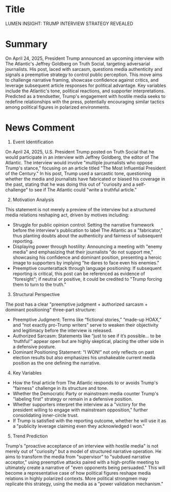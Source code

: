 # Title
LUMEN INSIGHT: TRUMP INTERVIEW STRATEGY REVEALED

# Summary
On April 24, 2025, President Trump announced an upcoming interview with The Atlantic's Jeffrey Goldberg on Truth Social, targeting adversarial journalists. His post, laced with sarcasm, questions media authenticity and signals a preemptive strategy to control public perception. This move aims to challenge narrative framing, showcase confidence against critics, and leverage subsequent article responses for political advantage. Key variables include the Atlantic's tone, political reactions, and supporter interpretations. Predicted as a trendsetter, Trump's engagement with hostile media seeks to redefine relationships with the press, potentially encouraging similar tactics among political figures in polarized environments.

# News Comment
1. Event Identification

On April 24, 2025, U.S. President Trump posted on Truth Social that he would participate in an interview with Jeffrey Goldberg, the editor of The Atlantic. The interview would involve "multiple journalists who oppose Trump's stance," focusing on an article titled "The Most Influential President of the Century." In his post, Trump used a sarcastic tone, questioning whether the media and journalists have fabricated or biased his coverage in the past, stating that he was doing this out of "curiosity and a self-challenge" to see if The Atlantic could "write a truthful article."

2. Motivation Analysis

This statement is not merely a preview of the interview but a structured media relations reshaping act, driven by motives including:
- Struggle for public opinion control: Setting the narrative framework before the interview's publication to label The Atlantic as a "fabricator," thus planting doubts about the authenticity and fairness of subsequent reporting.
- Displaying power through hostility: Announcing a meeting with "enemy media" and emphasizing that their journalists "do not support me," showcasing his confidence and dominant position, presenting a heroic image to supporters by implying "he dares to face even his enemies."
- Preemptive counterattack through language positioning: If subsequent reporting is critical, this post can be referenced as evidence of "foresight"; if neutral or positive, it could be credited to "Trump forcing them to turn to the truth."

3. Structural Perspective

The post has a clear "preemptive judgment + authorized sarcasm + dominant positioning" three-part structure:
- Preemptive Judgment: Terms like “fictional stories,” “made-up HOAX,” and “not exactly pro-Trump writers” serve to weaken their objectivity and legitimacy before the interview is released.
- Authorized Sarcasm: Statements like “just to see if it’s possible… to be ‘truthful’” appear open but are highly skeptical, placing the other side in a defensive posture.
- Dominant Positioning Statement: “I WON!” not only reflects on past election results but also emphasizes his unshakeable current media position as the one defining the narrative.

4. Key Variables
- How the final article from The Atlantic responds to or avoids Trump's "fairness" challenge in its structure and tone.
- Whether the Democratic Party or mainstream media counter Trump's "labeling first" strategy or remain in a defensive position.
- Whether supporters interpret the interview as a "victory for the president willing to engage with mainstream opposition," further consolidating inner-circle trust.
- If Trump is satisfied with the reporting outcome, whether he will use it as a "publicity leverage claiming even they acknowledged I won."

5. Trend Prediction

Trump's "proactive acceptance of an interview with hostile media" is not merely out of "curiosity" but a model of structured narrative operation. He aims to transform the media from "supervisor" to "subdued narrative acceptor," using preemptive attacks paired with a high-profile meeting to ultimately create a narrative of "even opponents being persuaded." This will become a representative case of how political figures reshape media relations in highly polarized contexts. More political strongmen may replicate this strategy, using the media as a "power validation mechanism."

